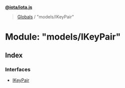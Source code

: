 **[@iota/iota.js](../README.md)**

> [Globals](../README.md) / "models/IKeyPair"

# Module: "models/IKeyPair"

## Index

### Interfaces

* [IKeyPair](../interfaces/_models_ikeypair_.ikeypair.md)
